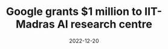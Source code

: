 ---
title: "Google grants $1 million to IIT-Madras AI research centre"
date: 2022-12-20
link: "https://www.iitm.ac.in/happenings/press-releases-and-coverages/google-grants-1-million-iit-madras-ai-research-centre"
publisher: "IIT Madras"
draft: false
---